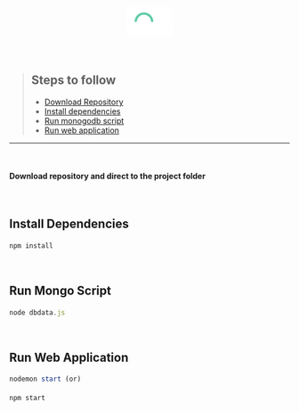 <div style="text-align:center"><img src="./public/assets/img/Asset3.png" > </div>

<br/>
<br/>

>## Steps to follow
>- [Download Repository](#DownloadRepository)
>- [Install dependencies](#installDependencies)
>- [Run monogodb script](#monogdbScript)
>- [Run web application](#runWebApplication)

---

<br/>

#### Download repository and direct to the project folder


<br/>

## Install Dependencies
```js
npm install
```
<br/>

## Run Mongo Script
```js
node dbdata.js
```

<br/>

## Run Web Application
```js
nodemon start (or)

npm start
```